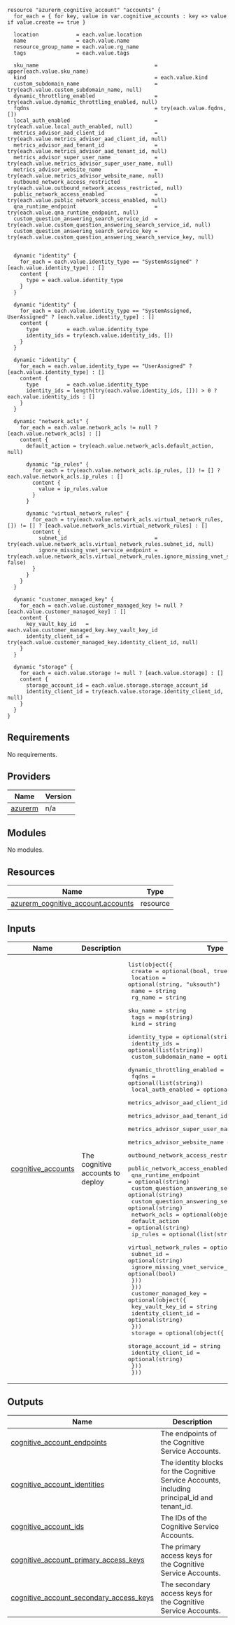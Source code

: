 ```hcl
resource "azurerm_cognitive_account" "accounts" {
  for_each = { for key, value in var.cognitive_accounts : key => value if value.create == true }

  location            = each.value.location
  name                = each.value.name
  resource_group_name = each.value.rg_name
  tags                = each.value.tags

  sku_name                                     = upper(each.value.sku_name)
  kind                                         = each.value.kind
  custom_subdomain_name                        = try(each.value.custom_subdomain_name, null)
  dynamic_throttling_enabled                   = try(each.value.dynamic_throttling_enabled, null)
  fqdns                                        = try(each.value.fqdns, [])
  local_auth_enabled                           = try(each.value.local_auth_enabled, null)
  metrics_advisor_aad_client_id                = try(each.value.metrics_advisor_aad_client_id, null)
  metrics_advisor_aad_tenant_id                = try(each.value.metrics_advisor_aad_tenant_id, null)
  metrics_advisor_super_user_name              = try(each.value.metrics_advisor_super_user_name, null)
  metrics_advisor_website_name                 = try(each.value.metrics_advisor_website_name, null)
  outbound_network_access_restricted           = try(each.value.outbound_network_access_restricted, null)
  public_network_access_enabled                = try(each.value.public_network_access_enabled, null)
  qna_runtime_endpoint                         = try(each.value.qna_runtime_endpoint, null)
  custom_question_answering_search_service_id  = try(each.value.custom_question_answering_search_service_id, null)
  custom_question_answering_search_service_key = try(each.value.custom_question_answering_search_service_key, null)


  dynamic "identity" {
    for_each = each.value.identity_type == "SystemAssigned" ? [each.value.identity_type] : []
    content {
      type = each.value.identity_type
    }
  }

  dynamic "identity" {
    for_each = each.value.identity_type == "SystemAssigned, UserAssigned" ? [each.value.identity_type] : []
    content {
      type         = each.value.identity_type
      identity_ids = try(each.value.identity_ids, [])
    }
  }

  dynamic "identity" {
    for_each = each.value.identity_type == "UserAssigned" ? [each.value.identity_type] : []
    content {
      type         = each.value.identity_type
      identity_ids = length(try(each.value.identity_ids, [])) > 0 ? each.value.identity_ids : []
    }
  }

  dynamic "network_acls" {
    for_each = each.value.network_acls != null ? [each.value.network_acls] : []
    content {
      default_action = try(each.value.network_acls.default_action, null)

      dynamic "ip_rules" {
        for_each = try(each.value.network_acls.ip_rules, []) != [] ? each.value.network_acls.ip_rules : []
        content {
          value = ip_rules.value
        }
      }

      dynamic "virtual_network_rules" {
        for_each = try(each.value.network_acls.virtual_network_rules, []) != [] ? [each.value.network_acls.virtual_network_rules] : []
        content {
          subnet_id                            = try(each.value.network_acls.virtual_network_rules.subnet_id, null)
          ignore_missing_vnet_service_endpoint = try(each.value.network_acls.virtual_network_rules.ignore_missing_vnet_service_endpoint, false)
        }
      }
    }
  }

  dynamic "customer_managed_key" {
    for_each = each.value.customer_managed_key != null ? [each.value.customer_managed_key] : []
    content {
      key_vault_key_id   = each.value.customer_managed_key.key_vault_key_id
      identity_client_id = try(each.value.customer_managed_key.identity_client_id, null)
    }
  }

  dynamic "storage" {
    for_each = each.value.storage != null ? [each.value.storage] : []
    content {
      storage_account_id = each.value.storage.storage_account_id
      identity_client_id = try(each.value.storage.identity_client_id, null)
    }
  }
}
```
## Requirements

No requirements.

## Providers

| Name | Version |
|------|---------|
| <a name="provider_azurerm"></a> [azurerm](#provider\_azurerm) | n/a |

## Modules

No modules.

## Resources

| Name | Type |
|------|------|
| [azurerm_cognitive_account.accounts](https://registry.terraform.io/providers/hashicorp/azurerm/latest/docs/resources/cognitive_account) | resource |

## Inputs

| Name | Description | Type | Default | Required |
|------|-------------|------|---------|:--------:|
| <a name="input_cognitive_accounts"></a> [cognitive\_accounts](#input\_cognitive\_accounts) | The cognitive accounts to deploy | <pre>list(object({<br>    create                                       = optional(bool, true)<br>    location                                     = optional(string, "uksouth")<br>    name                                         = string<br>    rg_name                                      = string<br>    sku_name                                     = string<br>    tags                                         = map(string)<br>    kind                                         = string<br>    identity_type                                = optional(string)<br>    identity_ids                                 = optional(list(string))<br>    custom_subdomain_name                        = optional(string)<br>    dynamic_throttling_enabled                   = optional(bool)<br>    fqdns                                        = optional(list(string))<br>    local_auth_enabled                           = optional(bool)<br>    metrics_advisor_aad_client_id                = optional(string)<br>    metrics_advisor_aad_tenant_id                = optional(string)<br>    metrics_advisor_super_user_name              = optional(string)<br>    metrics_advisor_website_name                 = optional(string)<br>    outbound_network_access_restricted           = optional(bool)<br>    public_network_access_enabled                = optional(bool)<br>    qna_runtime_endpoint                         = optional(string)<br>    custom_question_answering_search_service_id  = optional(string)<br>    custom_question_answering_search_service_key = optional(string)<br>    network_acls = optional(object({<br>      default_action = optional(string)<br>      ip_rules       = optional(list(string))<br>      virtual_network_rules = optional(object({<br>        subnet_id                            = optional(string)<br>        ignore_missing_vnet_service_endpoint = optional(bool)<br>      }))<br>    }))<br>    customer_managed_key = optional(object({<br>      key_vault_key_id   = string<br>      identity_client_id = optional(string)<br>    }))<br>    storage = optional(object({<br>      storage_account_id = string<br>      identity_client_id = optional(string)<br>    }))<br>  }))</pre> | n/a | yes |

## Outputs

| Name | Description |
|------|-------------|
| <a name="output_cognitive_account_endpoints"></a> [cognitive\_account\_endpoints](#output\_cognitive\_account\_endpoints) | The endpoints of the Cognitive Service Accounts. |
| <a name="output_cognitive_account_identities"></a> [cognitive\_account\_identities](#output\_cognitive\_account\_identities) | The identity blocks for the Cognitive Service Accounts, including principal\_id and tenant\_id. |
| <a name="output_cognitive_account_ids"></a> [cognitive\_account\_ids](#output\_cognitive\_account\_ids) | The IDs of the Cognitive Service Accounts. |
| <a name="output_cognitive_account_primary_access_keys"></a> [cognitive\_account\_primary\_access\_keys](#output\_cognitive\_account\_primary\_access\_keys) | The primary access keys for the Cognitive Service Accounts. |
| <a name="output_cognitive_account_secondary_access_keys"></a> [cognitive\_account\_secondary\_access\_keys](#output\_cognitive\_account\_secondary\_access\_keys) | The secondary access keys for the Cognitive Service Accounts. |

